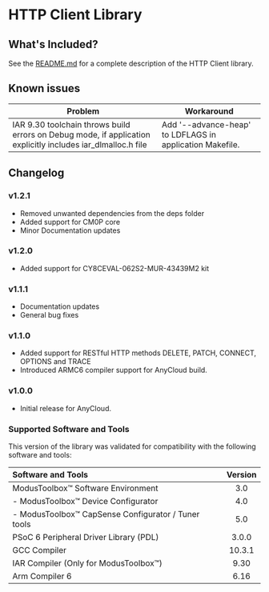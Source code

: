 # HTTP Client Library

## What's Included?
See the [README.md](./README.md) for a complete description of the HTTP Client library.

## Known issues
| Problem | Workaround |
| ------- | ---------- |
| IAR 9.30 toolchain throws build errors on Debug mode, if application explicitly includes iar_dlmalloc.h file | Add '--advance-heap' to LDFLAGS in application Makefile. |

## Changelog

### v1.2.1

* Removed unwanted dependencies from the deps folder
* Added support for CM0P core
* Minor Documentation updates

### v1.2.0
* Added support for CY8CEVAL-062S2-MUR-43439M2 kit

### v1.1.1
* Documentation updates
* General bug fixes

### v1.1.0
* Added support for RESTful HTTP methods DELETE, PATCH, CONNECT, OPTIONS and TRACE
* Introduced ARMC6 compiler support for AnyCloud build.

### v1.0.0
* Initial release for AnyCloud.

### Supported Software and Tools
This version of the library was validated for compatibility with the following software and tools:

| Software and Tools                                        | Version |
| :---                                                      | :----:  |
| ModusToolbox&trade; Software Environment                  | 3.0     |
| - ModusToolbox&trade; Device Configurator                 | 4.0     |
| - ModusToolbox&trade; CapSense Configurator / Tuner tools | 5.0     |
| PSoC 6 Peripheral Driver Library (PDL)                    | 3.0.0   |
| GCC Compiler                                              | 10.3.1  |
| IAR Compiler (Only for ModusToolbox&trade;)               | 9.30    |
| Arm Compiler 6                                            | 6.16    |
